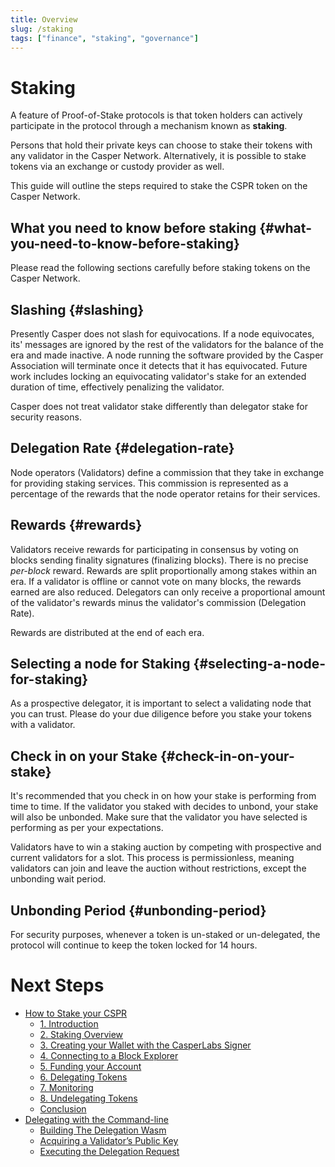 ```yaml
---
title: Overview
slug: /staking
tags: ["finance", "staking", "governance"]
---
```


# Staking

A feature of Proof-of-Stake protocols is that token holders can actively participate in the protocol through a mechanism known as **staking**.

Persons that hold their private keys can choose to stake their tokens with any validator in the Casper Network. Alternatively, it is possible to stake tokens via an exchange or custody provider as well.

This guide will outline the steps required to stake the CSPR token on the Casper Network.

## What you need to know before staking {#what-you-need-to-know-before-staking}

Please read the following sections carefully before staking tokens on the Casper Network.

## Slashing {#slashing}

Presently Casper does not slash for equivocations. If a node equivocates, its' messages are ignored by the rest of the validators for the balance of the era and made inactive. A node running the software provided by the Casper Association will terminate once it detects that it has equivocated. Future work includes locking an equivocating validator's stake for an extended duration of time, effectively penalizing the validator.

Casper does not treat validator stake differently than delegator stake for security reasons.

## Delegation Rate {#delegation-rate}

Node operators (Validators) define a commission that they take in exchange for providing staking services. This commission is represented as a percentage of the rewards that the node operator retains for their services.

## Rewards {#rewards}

Validators receive rewards for participating in consensus by voting on blocks sending finality signatures (finalizing blocks). There is no precise _per-block_ reward. Rewards are split proportionally among stakes within an era. If a validator is offline or cannot vote on many blocks, the rewards earned are also reduced. Delegators can only receive a proportional amount of the validator's rewards minus the validator's commission (Delegation Rate).

Rewards are distributed at the end of each era.

## Selecting a node for Staking {#selecting-a-node-for-staking}

As a prospective delegator, it is important to select a validating node that you can trust. Please do your due diligence before you stake your tokens with a validator.

## Check in on your Stake {#check-in-on-your-stake}

It's recommended that you check in on how your stake is performing from time to time. If the validator you staked with decides to unbond, your stake will also be unbonded. Make sure that the validator you have selected is performing as per your expectations.

Validators have to win a staking auction by competing with prospective and current validators for a slot. This process is permissionless, meaning validators can join and leave the auction without restrictions, except the unbonding wait period.

## Unbonding Period {#unbonding-period}

For security purposes, whenever a token is un-staked or un-delegated, the protocol will continue to keep the token locked for 14 hours.

# Next Steps

-   [How to Stake your CSPR](../workflow/staking.md)
    -   [1. Introduction](../workflow/staking.md#1-introduction)
    -   [2. Staking Overview](../workflow/staking.md#1-staking-overview)
    -   [3. Creating your Wallet with the CasperLabs Signer](../workflow/staking.md#3-creating-your-wallet-with-the-casperlabs-signer)
    -   [4. Connecting to a Block Explorer](../workflow/staking.md#4-connecting-to-blockexplorer)
    -   [5. Funding your Account](../workflow/staking.md#5-funding-your-account)
    -   [6. Delegating Tokens](../workflow/staking.md#6-delegating-tokens)
    -   [7. Monitoring](../workflow/staking.md#7-monitoring)
    -   [8. Undelegating Tokens](../workflow/staking.md#8-undelegating-tokens)
    -   [ Conclusion](../workflow/staking.md#conclusion)
-   [Delegating with the Command-line](../workflow/delegate.md)
    -   [Building The Delegation Wasm](../workflow/delegate.md#building-the-delegation-wasm)
    -   [Acquiring a Validator’s Public Key](../workflow/delegate.md#acquiring-a-validators-public-key)
    -   [Executing the Delegation Request](../workflow/delegate.md#executing-the-delegation-request)
